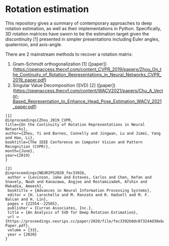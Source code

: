 # Rotation estimation

This repository gives a summary of contemporary  approaches to deep rotation estimation, as well as their implementations in Python.
Specifically, 3D rotation matrices have sworn to be the estimation target given the discontinuity [1] presented in simpler presentations including Euler angles, quaternion, and axis-angle.

There are 2 mainstream methods to recover a rotation matrix:

1. Gram-Schmidt orthogonalization [1] ([paper])(https://openaccess.thecvf.com/content_CVPR_2019/papers/Zhou_On_the_Continuity_of_Rotation_Representations_in_Neural_Networks_CVPR_2019_paper.pdf)
2. Singular Value Decomposition (SVD) [2] ([paper])(https://openaccess.thecvf.com/content/WACV2021/papers/Chu_A_Vector-Based_Representation_to_Enhance_Head_Pose_Estimation_WACV_2021_paper.pdf)


```
[1]
@inproceedings{Zhou_2019_CVPR,
title={On the Continuity of Rotation Representations in Neural Networks},
author={Zhou, Yi and Barnes, Connelly and Jingwan, Lu and Jimei, Yang and Hao, Li},
booktitle={The IEEE Conference on Computer Vision and Pattern Recognition (CVPR)},
month={June},
year={2019}
}

[2]
@inproceedings{NEURIPS2020_fec3392b,
 author = {Levinson, Jake and Esteves, Carlos and Chen, Kefan and Snavely, Noah and Kanazawa, Angjoo and Rostamizadeh, Afshin and Makadia, Ameesh},
 booktitle = {Advances in Neural Information Processing Systems},
 editor = {H. Larochelle and M. Ranzato and R. Hadsell and M. F. Balcan and H. Lin},
 pages = {22554--22565},
 publisher = {Curran Associates, Inc.},
 title = {An Analysis of SVD for Deep Rotation Estimation},
 url = {https://proceedings.neurips.cc/paper/2020/file/fec3392b0dc073244d38eba1feb8e6b7-Paper.pdf},
 volume = {33},
 year = {2020}
}
```
